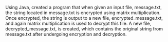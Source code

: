 Using Java, created a program that when given an input file, message.txt, the string located in message.txt is encrypted using matrix multiplication. Once encrypted, the string is output to a new file, encrypted_message.txt, and again matrix multiplication is used to decrypt this file. A new file, decrypted_message.txt, is created, which contains the original string from message.txt after undergoing encryption and decryption.
